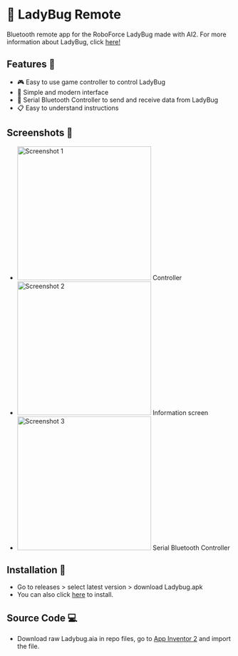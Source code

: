 # 🐞 LadyBug Remote
Bluetooth remote app for the RoboForce LadyBug made with AI2. 
For more information about LadyBug, click [here!](https://roboforce.com.my/helloladybug/)

## Features 📃
- 🎮 Easy to use game controller to control LadyBug
- 📱 Simple and modern interface
- 📩 Serial Bluetooth Controller to send and receive data from LadyBug
- 📋 Easy to understand instructions

## Screenshots 📸

- <img src="https://github.com/user-attachments/assets/a04166e0-7015-4f40-9d6b-236e7a797777" alt="Screenshot 1" width="300"> Controller
- <img src="https://github.com/user-attachments/assets/34b7f31d-7355-479e-9c4b-163ecb22745c" alt="Screenshot 2" width="300"> Information screen
- <img src="https://github.com/user-attachments/assets/f85b1ea1-956a-4410-b539-c664976a9b6d" alt="Screenshot 3" width="300"> Serial Bluetooth Controller

## Installation 💾
- Go to releases > select latest version > download Ladybug.apk
- You can also click [here](https://github.com/Eth4nplays/LadyBug-Controller/releases/latest/download/Ladybug.apk) to install.

## Source Code 💻
- Download raw Ladybug.aia in repo files, go to [App Inventor 2](https://ai2.appinventor.mit.edu/) and import the file.
